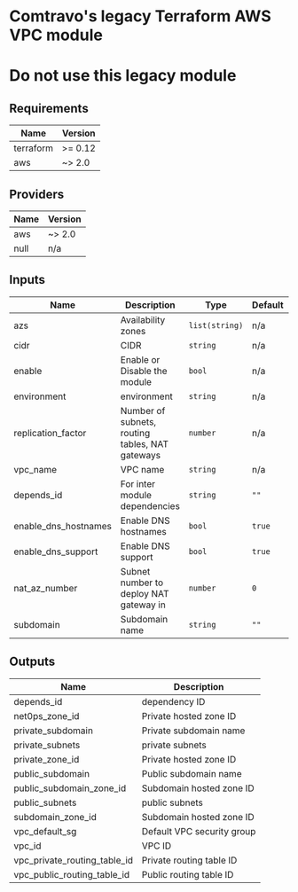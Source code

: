 # Comtravo's legacy Terraform AWS VPC module
# Do not use this legacy module

## Requirements

| Name | Version |
|------|---------|
| terraform | >= 0.12 |
| aws | ~> 2.0 |

## Providers

| Name | Version |
|------|---------|
| aws | ~> 2.0 |
| null | n/a |

## Inputs

| Name | Description | Type | Default | Required |
|------|-------------|------|---------|:--------:|
| azs | Availability zones | `list(string)` | n/a | yes |
| cidr | CIDR | `string` | n/a | yes |
| enable | Enable or Disable the module | `bool` | n/a | yes |
| environment | environment | `string` | n/a | yes |
| replication\_factor | Number of subnets, routing tables, NAT gateways | `number` | n/a | yes |
| vpc\_name | VPC name | `string` | n/a | yes |
| depends\_id | For inter module dependencies | `string` | `""` | no |
| enable\_dns\_hostnames | Enable DNS hostnames | `bool` | `true` | no |
| enable\_dns\_support | Enable DNS support | `bool` | `true` | no |
| nat\_az\_number | Subnet number to deploy NAT gateway in | `number` | `0` | no |
| subdomain | Subdomain name | `string` | `""` | no |

## Outputs

| Name | Description |
|------|-------------|
| depends\_id | dependency ID |
| net0ps\_zone\_id | Private hosted zone ID |
| private\_subdomain | Private subdomain name |
| private\_subnets | private subnets |
| private\_zone\_id | Private hosted zone ID |
| public\_subdomain | Public subdomain name |
| public\_subdomain\_zone\_id | Subdomain hosted zone ID |
| public\_subnets | public subnets |
| subdomain\_zone\_id | Subdomain hosted zone ID |
| vpc\_default\_sg | Default VPC security group |
| vpc\_id | VPC ID |
| vpc\_private\_routing\_table\_id | Private routing table ID |
| vpc\_public\_routing\_table\_id | Public routing table ID |

